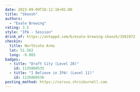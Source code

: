 ```yaml
---
date: 2023-09-09T16:12:16+01:00
title: "Skoosh"
authors:
  - "Exale Brewing"
rating: 3.5
style: "IPA - Session"
drink_of: https://untappd.com/b/exale-brewing-skoosh/3581972
checkin:
  title: Northcote Arms
  lat: 51.562
  long: -0.003
badges:
  - title: "Draft City (Level 28)"
    id: 1135860535
  - title: "I Believe in IPA! (Level 11)"
    id: 1135860536
posting_method: https://corvus.chrisburnell.com
---
```

